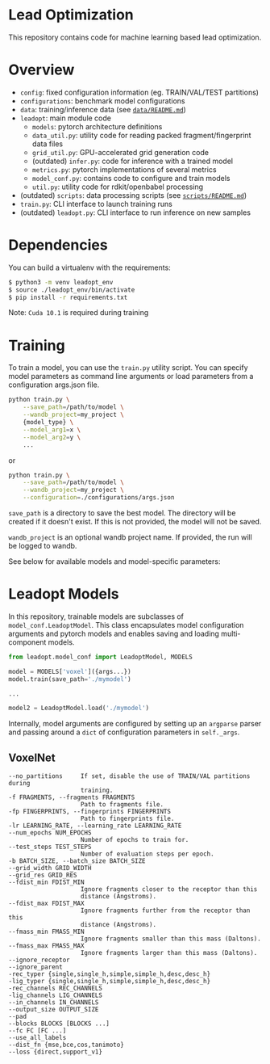 
# Lead Optimization

This repository contains code for machine learning based lead optimization.

# Overview

- `config`: fixed configuration information (eg. TRAIN/VAL/TEST partitions)
- `configurations`: benchmark model configurations
- `data`: training/inference data (see [`data/README.md`](data/README.md))
- `leadopt`: main module code
    - `models`: pytorch architecture definitions
    - `data_util.py`: utility code for reading packed fragment/fingerprint data files
    - `grid_util.py`: GPU-accelerated grid generation code
    - (outdated) `infer.py`: code for inference with a trained model
    - `metrics.py`: pytorch implementations of several metrics
    - `model_conf.py`: contains code to configure and train models
    - `util.py`: utility code for rdkit/openbabel processing
- (outdated) `scripts`: data processing scripts (see [`scripts/README.md`](scripts/README.md))
- `train.py`: CLI interface to launch training runs
- (outdated) `leadopt.py`: CLI interface to run inference on new samples

# Dependencies

You can build a virtualenv with the requirements:

```sh
$ python3 -m venv leadopt_env
$ source ./leadopt_env/bin/activate
$ pip install -r requirements.txt
```

Note: `Cuda 10.1` is required during training

# Training

To train a model, you can use the `train.py` utility script. You can specify model parameters as command line arguments or load parameters from a configuration args.json file.

```bash
python train.py \
    --save_path=/path/to/model \
    --wandb_project=my_project \
    {model_type} \
    --model_arg1=x \
    --model_arg2=y \
    ...
```

or

```bash
python train.py \
    --save_path=/path/to/model \
    --wandb_project=my_project \
    --configuration=./configurations/args.json
```

`save_path` is a directory to save the best model. The directory will be created if it doesn't exist. If this is not provided, the model will not be saved.

`wandb_project` is an optional wandb project name. If provided, the run will be logged to wandb.

See below for available models and model-specific parameters:

# Leadopt Models

In this repository, trainable models are subclasses of `model_conf.LeadoptModel`. This class encapsulates model configuration arguments and pytorch models and enables saving and loading multi-component models.

```py
from leadopt.model_conf import LeadoptModel, MODELS

model = MODELS['voxel']({args...})
model.train(save_path='./mymodel')

...

model2 = LeadoptModel.load('./mymodel')
```

Internally, model arguments are configured by setting up an `argparse` parser and passing around a `dict` of configuration parameters in `self._args`.

## VoxelNet

```
--no_partitions     If set, disable the use of TRAIN/VAL partitions during
                    training.
-f FRAGMENTS, --fragments FRAGMENTS
                    Path to fragments file.
-fp FINGERPRINTS, --fingerprints FINGERPRINTS
                    Path to fingerprints file.
-lr LEARNING_RATE, --learning_rate LEARNING_RATE
--num_epochs NUM_EPOCHS
                    Number of epochs to train for.
--test_steps TEST_STEPS
                    Number of evaluation steps per epoch.
-b BATCH_SIZE, --batch_size BATCH_SIZE
--grid_width GRID_WIDTH
--grid_res GRID_RES
--fdist_min FDIST_MIN
                    Ignore fragments closer to the receptor than this
                    distance (Angstroms).
--fdist_max FDIST_MAX
                    Ignore fragments further from the receptor than this
                    distance (Angstroms).
--fmass_min FMASS_MIN
                    Ignore fragments smaller than this mass (Daltons).
--fmass_max FMASS_MAX
                    Ignore fragments larger than this mass (Daltons).
--ignore_receptor
--ignore_parent
-rec_typer {single,single_h,simple,simple_h,desc,desc_h}
-lig_typer {single,single_h,simple,simple_h,desc,desc_h}
-rec_channels REC_CHANNELS
-lig_channels LIG_CHANNELS
--in_channels IN_CHANNELS
--output_size OUTPUT_SIZE
--pad
--blocks BLOCKS [BLOCKS ...]
--fc FC [FC ...]
--use_all_labels
--dist_fn {mse,bce,cos,tanimoto}
--loss {direct,support_v1}
```
